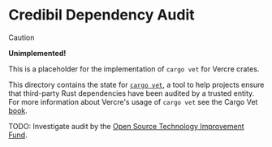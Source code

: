 # Credibil Dependency Audit

> [!CAUTION]
>
> **Unimplemented!**
>
> This is a placeholder for the implementation of `cargo vet` for Vercre crates.

This directory contains the state for [`cargo vet`], a tool to help projects
ensure that third-party Rust dependencies have been audited by a trusted entity.
For more information about Vercre's usage of `cargo vet` see the Cargo Vet
[book](https://mozilla.github.io/cargo-vet/).

[`cargo vet`]: https://mozilla.github.io/cargo-vet/

TODO: Investigate audit by the [Open Source Technology Improvement Fund](https://ostif.org).